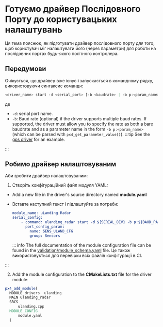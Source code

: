 # Готуємо драйвер Послідовного Порту до користувацьких налаштувань

Ця тема пояснює, як підготувати драйвер послідовного порту для того, щоб користувач міг налаштувати його (через параметри) для роботи на послідовних портах будь-якого політного контролера.

## Передумови

Очікується, що драйвер вже існує і запускається в командному рядку, використовуючи синтаксис команди:

```sh
<driver_name> start -d <serial_port> [-b <baudrate> | -b p:<param_name>]
```

де

- `-d`: serial port name.
- `-b`: Baud rate (optional) if the driver supports multiple baud rates.
  If supported, the driver must allow you to specify the rate as both a bare baudrate and as a parameter name in the form `-b p:<param_name>` (which can be parsed with `px4_get_parameter_value()`).
  :::tip
  See the [gps driver](https://github.com/PX4/PX4-Autopilot/blob/main/src/drivers/gps/gps.cpp#L1023) for an example.

:::

## Робимо драйвер налаштовуваним

Аби зробити драйвер налаштовуваним:

1. Створіть конфігураційний файл модуля YAML:

  - Add a new file in the driver's source directory named **module.yaml**
  - Вставте наступний текст і підлаштуйте за потреби:

    ```cmake
    module_name: uLanding Radar
    serial_config:
        - command: ulanding_radar start -d ${SERIAL_DEV} -b p:${BAUD_PARAM}
          port_config_param:
            name: SENS_ULAND_CFG
            group: Sensors
    ```

    ::: info
    The full documentation of the module configuration file can be found in the [validation/module_schema.yaml](https://github.com/PX4/PX4-Autopilot/blob/main/validation/module_schema.yaml) file.
    Це також використовується для перевірки всіх файлів конфігурації в CI.

:::

2. Add the module configuration to the **CMakeLists.txt** file for the driver module:

  ```cmake
  px4_add_module(
  	MODULE drivers__ulanding
  	MAIN ulanding_radar
  	SRCS
  		ulanding.cpp
  	MODULE_CONFIG
  		module.yaml
  	)
  ```
